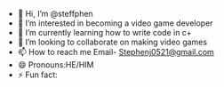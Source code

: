 - 👋 Hi, I’m @steffphen
- 👀 I’m interested in becoming a video game developer
- 🌱 I’m currently learning how to write code in c+
- 💞️ I’m looking to collaborate on making video games
- 📫 How to reach me Email- Stephenj0521@gmail.com
- 😄 Pronouns:HE/HIM
- ⚡ Fun fact:

<!---
steffphen/steffphen is a ✨ special ✨ repository because its `README.md` (this file) appears on your GitHub profile.
You can click the Preview link to take a look at your changes.
--->
